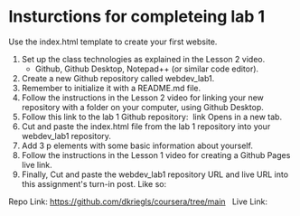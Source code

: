 # Insturctions for completeing lab 1 
Use the index.html template to create your first website.

<ol>
  <li>Set up the class technologies as explained in the Lesson 2 video.
  <ul><li>Github, Github Desktop, Notepad++ (or similar code editor).</li></ul>
  <li>Create a new Github repository called webdev_lab1.</li>
  <li>Remember to initialize it with a README.md file.</li>
  <li>Follow the instructions in the Lesson 2 video for linking your new repository with a folder on 
  your computer, using Github Desktop.</li>
  <li>Follow this link to the lab 1 Github repository:  link Opens in a new tab.</li>
  <li>Cut and paste the index.html file from the lab 1 repository into your webdev_lab1 repository.</li>
  <li>Add 3 p elements with some basic information about yourself.</li>
  <li>Follow the instructions in the Lesson 1 video for creating a Github Pages live link.</li>
  <li>Finally, Cut and paste the webdev_lab1 repository URL and live URL into this assignment's turn-in post. Like so:</li> 
</ol>

Repo Link: https://github.com/dkriegls/coursera/tree/main 
 
Live Link: 


